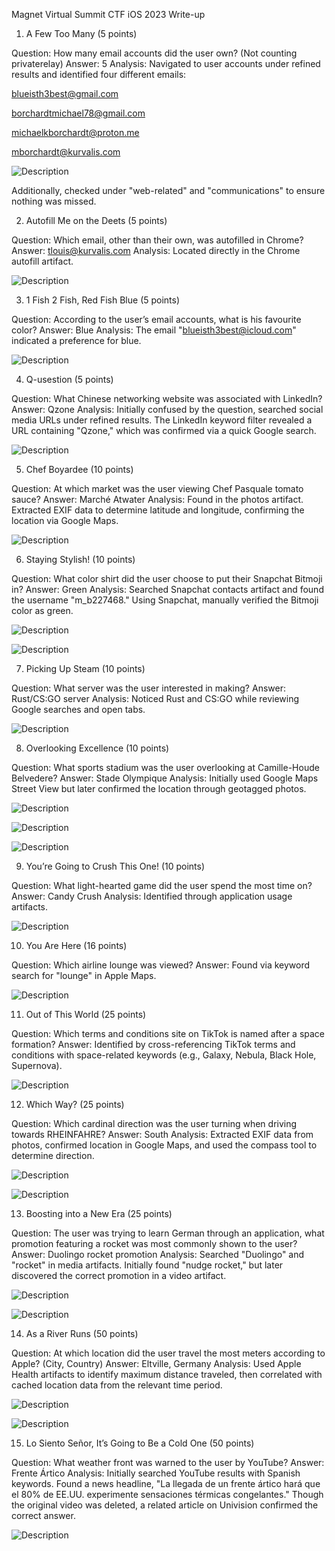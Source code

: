Magnet Virtual Summit CTF iOS 2023 Write-up


1. A Few Too Many (5 points)

Question: How many email accounts did the user own? (Not counting privaterelay)
Answer: 5
Analysis: Navigated to user accounts under refined results and identified four different emails:

blueisth3best@gmail.com

borchardtmichael78@gmail.com

michaelkborchardt@proton.me

mborchardt@kurvalis.com

![Description](imagee/1.jpg)

Additionally, checked under "web-related" and "communications" to ensure nothing was missed.

2. Autofill Me on the Deets (5 points)

Question: Which email, other than their own, was autofilled in Chrome?
Answer: tlouis@kurvalis.com
Analysis: Located directly in the Chrome autofill artifact.

![Description](imagee/2.jpg)


3. 1 Fish 2 Fish, Red Fish Blue (5 points)

Question: According to the user’s email accounts, what is his favourite color?
Answer: Blue
Analysis: The email "blueisth3best@icloud.com" indicated a preference for blue.

![Description](imagee/3.jpg)


4. Q-usestion (5 points)

Question: What Chinese networking website was associated with LinkedIn?
Answer: Qzone
Analysis: Initially confused by the question, searched social media URLs under refined results. The LinkedIn keyword filter revealed a URL containing "Qzone," which was confirmed via a quick Google search.

![Description](imagee/qxone.jpg)

5. Chef Boyardee (10 points)

Question: At which market was the user viewing Chef Pasquale tomato sauce?
Answer: Marché Atwater
Analysis: Found in the photos artifact. Extracted EXIF data to determine latitude and longitude, confirming the location via Google Maps.

![Description](imagee/5.jpg)


6. Staying Stylish! (10 points)

Question: What color shirt did the user choose to put their Snapchat Bitmoji in?
Answer: Green
Analysis: Searched Snapchat contacts artifact and found the username "m_b227468." Using Snapchat, manually verified the Bitmoji color as green.

![Description](imagee/6.jpg)

![Description](imagee/61.jpg)


7. Picking Up Steam (10 points)

Question: What server was the user interested in making?
Answer: Rust/CS:GO server
Analysis: Noticed Rust and CS:GO while reviewing Google searches and open tabs.

![Description](imagee/7.jpg)


8. Overlooking Excellence (10 points)

Question: What sports stadium was the user overlooking at Camille-Houde Belvedere?
Answer: Stade Olympique
Analysis: Initially used Google Maps Street View but later confirmed the location through geotagged photos.

![Description](images/maps.jpg)

![Description](images/stadium.jpg)

![Description](images/statium.jpg)


9. You’re Going to Crush This One! (10 points)

Question: What light-hearted game did the user spend the most time on?
Answer: Candy Crush
Analysis: Identified through application usage artifacts.

![Description](images/9.jpg)


10. You Are Here (16 points)

Question: Which airline lounge was viewed?
Answer: Found via keyword search for "lounge" in Apple Maps.

![Description](images/10.jpg)


11. Out of This World (25 points)

Question: Which terms and conditions site on TikTok is named after a space formation?
Answer: Identified by cross-referencing TikTok terms and conditions with space-related keywords (e.g., Galaxy, Nebula, Black Hole, Supernova).

![Description](images/11.jpg)


12. Which Way? (25 points) 

Question: Which cardinal direction was the user turning when driving towards RHEINFAHRE?
Answer: South
Analysis: Extracted EXIF data from photos, confirmed location in Google Maps, and used the compass tool to determine direction.

![Description](images/rein.jpg)

![Description](images/reinfare.jpg)

13. Boosting into a New Era (25 points)

Question: The user was trying to learn German through an application, what promotion featuring a rocket was most commonly shown to the user?
Answer: Duolingo rocket promotion
Analysis: Searched "Duolingo" and "rocket" in media artifacts. Initially found "nudge rocket," but later discovered the correct promotion in a video artifact.

![Description](images/duoling.jpg)

![Description](images/duolingo.jpg)

14. As a River Runs (50 points)

Question: At which location did the user travel the most meters according to Apple? (City, Country)
Answer: Eltville, Germany
Analysis: Used Apple Health artifacts to identify maximum distance traveled, then correlated with cached location data from the relevant time period.

![Description](images/distance.jpg)

![Description](images/locationdistance.jpg)

15. Lo Siento Señor, It’s Going to Be a Cold One (50 points)

Question: What weather front was warned to the user by YouTube?
Answer: Frente Ártico
Analysis: Initially searched YouTube results with Spanish keywords. Found a news headline, "La llegada de un frente ártico hará que el 80% de EE.UU. experimente sensaciones térmicas congelantes." Though the original video was deleted, a related article on Univision confirmed the correct answer.

![Description](images/media.jpg)